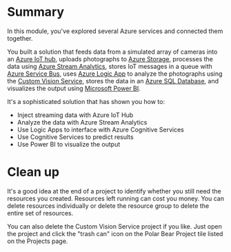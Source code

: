 # Summary 
In this module, you've explored several Azure services and connected them together.

You built a solution that feeds data from a simulated array of cameras into an [Azure IoT hub](https://azure.microsoft.com/services/iot-hub/), uploads photographs to [Azure Storage](https://azure.microsoft.com/services/storage/?v=16.50), processes the data using [Azure Stream Analytics](https://azure.microsoft.com/services/stream-analytics/), stores IoT messages in a queue with [Azure Service Bus](https://azure.microsoft.com/en-us/services/service-bus/), uses [Azure Logic App](https://azure.microsoft.com/en-us/services/logic-apps/) to analyze the photographs using the [Custom Vision Service](https://azure.microsoft.com/en-us/services/cognitive-services/custom-vision-service/), stores the data in an [Azure SQL Database](https://azure.microsoft.com/en-us/services/sql-database/), and visualizes the output using [Microsoft Power BI](https://powerbi.microsoft.com).

It's a sophisticated solution that has shown you how to:

- Inject streaming data with Azure IoT Hub
- Analyze the data with Azure Stream Analytics
- Use Logic Apps to interface with Azure Cognitive Services
- Use Cognitive Services to predict results
- Use Power BI to visualize the output

# Clean up

It's a good idea at the end of a project to identify whether you still need the resources you created. Resources left running can cost you money. You can delete resources individually or delete the resource group to delete the entire set of resources.

You can also delete the Custom Vision Service project if you like. Just open the project and click the "trash can" icon on the Polar Bear Project tile listed on the Projects page.